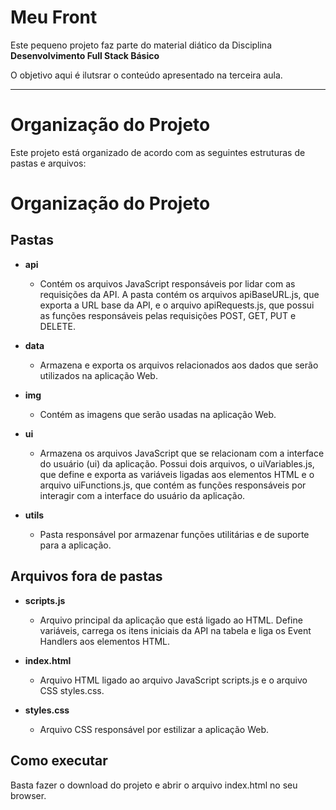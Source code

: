 # Meu Front

Este pequeno projeto faz parte do material diático da Disciplina **Desenvolvimento Full Stack Básico**

O objetivo aqui é ilutsrar o conteúdo apresentado na terceira aula.

---

# Organização do Projeto

Este projeto está organizado de acordo com as seguintes estruturas de pastas e arquivos:

# Organização do Projeto

## Pastas

- **api**

  - Contém os arquivos JavaScript responsáveis por lidar com as requisições da API. A pasta contém os arquivos apiBaseURL.js, que exporta a URL base da API, e o arquivo apiRequests.js, que possui as funções responsáveis pelas requisições POST, GET, PUT e DELETE.

- **data**

  - Armazena e exporta os arquivos relacionados aos dados que serão utilizados na aplicação Web.

- **img**

  - Contém as imagens que serão usadas na aplicação Web.

- **ui**

  - Armazena os arquivos JavaScript que se relacionam com a interface do usuário (ui) da aplicação. Possui dois arquivos, o uiVariables.js, que define e exporta as variáveis ligadas aos elementos HTML e o arquivo uiFunctions.js, que contém as funções responsáveis por interagir com a interface do usuário da aplicação.

- **utils**

  - Pasta responsável por armazenar funções utilitárias e de suporte para a aplicação.

## Arquivos fora de pastas

- **scripts.js**

  - Arquivo principal da aplicação que está ligado ao HTML. Define variáveis, carrega os itens iniciais da API na tabela e liga os Event Handlers aos elementos HTML.

- **index.html**

  - Arquivo HTML ligado ao arquivo JavaScript scripts.js e o arquivo CSS styles.css.

- **styles.css**

  - Arquivo CSS responsável por estilizar a aplicação Web.

## Como executar

Basta fazer o download do projeto e abrir o arquivo index.html no seu browser.
